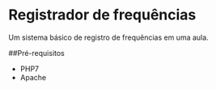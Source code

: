 # Registrador de frequências
Um sistema básico de registro de frequências em uma aula.

##Pré-requisitos
* PHP7
* Apache

